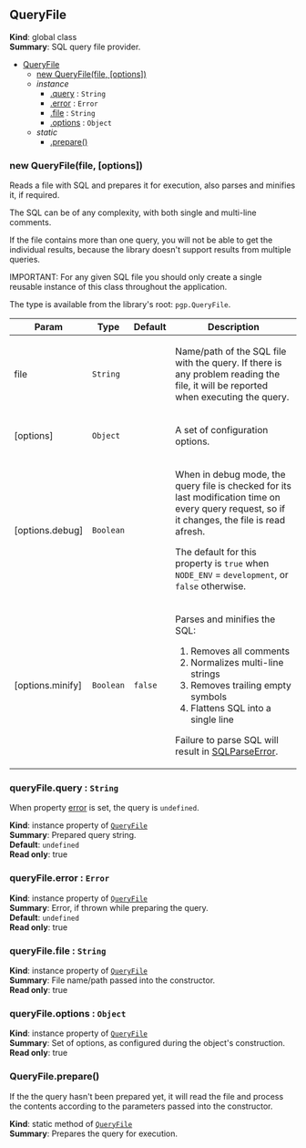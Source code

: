 <a name="QueryFile"></a>
## QueryFile
**Kind**: global class  
**Summary**: SQL query file provider.  

* [QueryFile](#QueryFile)
    * [new QueryFile(file, [options])](#new_QueryFile_new)
    * _instance_
        * [.query](#QueryFile+query) : <code>String</code>
        * [.error](#QueryFile+error) : <code>Error</code>
        * [.file](#QueryFile+file) : <code>String</code>
        * [.options](#QueryFile+options) : <code>Object</code>
    * _static_
        * [.prepare()](#QueryFile.prepare)

<a name="new_QueryFile_new"></a>
### new QueryFile(file, [options])
Reads a file with SQL and prepares it for execution, also parses andminifies it, if required.The SQL can be of any complexity, with both single and multi-line comments.If the file contains more than one query, you will not be able to get theindividual results, because the library doesn't support results from multiplequeries.IMPORTANT: For any given SQL file you should only create a single reusableinstance of this class throughout the application.The type is available from the library's root: `pgp.QueryFile`.

<table>
  <thead>
    <tr>
      <th>Param</th><th>Type</th><th>Default</th><th>Description</th>
    </tr>
  </thead>
  <tbody>
<tr>
    <td>file</td><td><code>String</code></td><td></td><td><p>Name/path of the SQL file with the query. If there is any problem reading
the file, it will be reported when executing the query.</p>
</td>
    </tr><tr>
    <td>[options]</td><td><code>Object</code></td><td></td><td><p>A set of configuration options.</p>
</td>
    </tr><tr>
    <td>[options.debug]</td><td><code>Boolean</code></td><td></td><td><p>When in debug mode, the query file is checked for its last modification
time on every query request, so if it changes, the file is read afresh.</p>
<p>The default for this property is <code>true</code> when <code>NODE_ENV</code> = <code>development</code>,
or <code>false</code> otherwise.</p>
</td>
    </tr><tr>
    <td>[options.minify]</td><td><code>Boolean</code></td><td><code>false</code></td><td><p>Parses and minifies the SQL:</p>
<ol>
<li>Removes all comments</li>
<li>Normalizes multi-line strings</li>
<li>Removes trailing empty symbols</li>
<li>Flattens SQL into a single line</li>
</ol>
<p>Failure to parse SQL will result in <a href="errors.SQLParsingError">SQLParseError</a>.</p>
</td>
    </tr>  </tbody>
</table>

<a name="QueryFile+query"></a>
### queryFile.query : <code>String</code>
When property [error](#QueryFile+error) is set, the query is `undefined`.

**Kind**: instance property of <code>[QueryFile](#QueryFile)</code>  
**Summary**: Prepared query string.  
**Default**: <code>undefined</code>  
**Read only**: true  
<a name="QueryFile+error"></a>
### queryFile.error : <code>Error</code>
**Kind**: instance property of <code>[QueryFile](#QueryFile)</code>  
**Summary**: Error, if thrown while preparing the query.  
**Default**: <code>undefined</code>  
**Read only**: true  
<a name="QueryFile+file"></a>
### queryFile.file : <code>String</code>
**Kind**: instance property of <code>[QueryFile](#QueryFile)</code>  
**Summary**: File name/path passed into the constructor.  
**Read only**: true  
<a name="QueryFile+options"></a>
### queryFile.options : <code>Object</code>
**Kind**: instance property of <code>[QueryFile](#QueryFile)</code>  
**Summary**: Set of options, as configured during the object's construction.  
**Read only**: true  
<a name="QueryFile.prepare"></a>
### QueryFile.prepare()
If the the query hasn't been prepared yet, it will read the fileand process the contents according to the parameters passed intothe constructor.

**Kind**: static method of <code>[QueryFile](#QueryFile)</code>  
**Summary**: Prepares the query for execution.  
